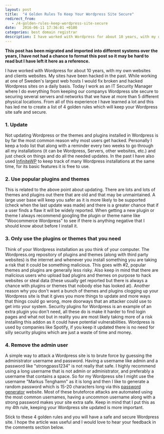 ```yaml
---
layout: post
title:  "4 Golden Rules To Keep Your Wordpress Site Secure"
redirect_from:
   - /4-golden-rules-keep-wordpress-site-secure
date:   2016-06-11 17:36:01 +0100
categories: best domain registrar
description: I have worked with Wordpress for about 10 years, with my own websites and clients websites. My sites have been hacked in the past. While working at one of Sweden's largest web hosts I would fix broken...
---
```


**This post has been migrated and imported into different systems over the years, I have not had a chance to format this post so it may be hard to read but I have left it here as a reference.**

I have worked with Wordpress for about 10 years, with my own websites and clients websites. My sites have been hacked in the past. While working at one of Sweden's largest web hosts I would fix broken and hacked Wordpress sites on a daily basis. Today I work as an IT Security Manager where I do everything from keeping our companys Wordpress site secure to securing several servers and networks that we have at more than 5 different physical locations. From all of this experience I have learned a lot and this has led me to create a list of 4 golden rules which will keep your Wordpress site safe and secure.

### 1. Update

  
 Not updating Wordpress or the themes and plugins installed in Wordpress is by far the most common reason why most users get hacked. Personally I keep a todo list that along with a reminder every two weeks to go through all my installations (it can be Wordpress, Servers, other websites, etc.) and just check on things and do all the needed updates. In the past I have also used [InfiniteWP](https://infinitewp.com/) to keep track of many Wordpress installations at the same time, for its basic features it is free to use.  
### 2. Use popular plugins and themes

  
 This is related to the above point about updating. There are lots and lots of themes and plugins out there that are old and that may be unmaintained. A large user base will keep you safer as it is more likely to be supported (check when the last update was made) and there is a greater chance that if a user finds a flaw it will be widely reported. When getting a new plugin or theme I always recommend googling the plugin or theme name like "Woocommerce Wordpress" to see if there is anything negative that I should know about before I install it.  
### 3. Only use the plugins or themes that you need

  
 Think of your Wordpress installation as you think of your computer. The Wordpress.org repository of plugins and themes (along with third party websites) is the internet and whenever you install something you are taking a risk that it could be something malicious. This goes with #2, popular themes and plugins are generally less risky. Also keep in mind that there are malicious users who upload bad plugins and themes on purpose to hack websites or steal data (these usually get reported but there is always a chance with plugins or themes that nobody else has looked at). Another reason why you don't want a bunch of themes and plugins clogging up your Wordpress site is that it gives you more things to update and more ways that things could go wrong, more doorways that an attacker could use to get into your system. Security plugins for Wordpress is an example of an extra plugin you don't need, all these do is make it harder to find login pages and what not but in reality you are most likely taking more of a risk installing this addon as it could have potential vulnerabilities. Wordpress is used by companies like Spotify, if you keep it updated there is no need for silly security plugins which are just a waste of time and money.  
### 4. Remove the admin user

  
 A simple way to attack a Wordpress site is to brute force by guessing the administrator username and password. Having a username like admin and a password like "strongpass1234" is not really that safe. I highly recommend using a long username that is not admin or administrator, and preferably a username that contains a space. So for my Wordpress site I might use the username "Markus Tenghamn" as it is long and then I like to generate a random password which is 15-20 characters long via this [password generator](http://strongpasswordgenerator.com/) website. Most of these bruteforce attacks are automated using the most common usernames, having a uncommon username along with a strong password makes your site extra safe. Keep in mind that I put this as my 4th rule, keeping your Wordpress site updated is more important.  
  
 Stick to these 4 golden rules and you will have a safe and secure Wordpress site. I hope the article was useful and I would love to hear your feedback in the comments section below.